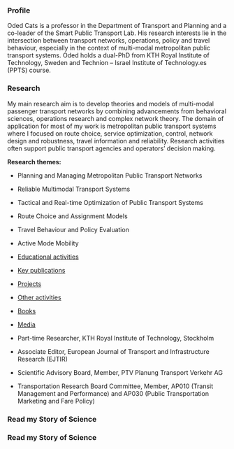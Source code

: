 ### Profile

Oded Cats is a professor in the Department of Transport and Planning and a co-leader of the Smart Public Transport Lab. His research interests lie in the intersection between transport networks, operations, policy and travel behaviour, especially in the context of multi-modal metropolitan public transport systems. Oded holds a dual-PhD from KTH Royal Institute of Technology, Sweden and Technion – Israel Institute of Technology.es (PPTS) course. 

### Research

My main research aim is to develop theories and models of multi-modal passenger transport networks by combining advancements from behavioral sciences, operations research and complex network theory. The domain of application for most of my work is metropolitan public transport systems where I focused on route choice, service optimization, control, network design and robustness, travel information and reliability. Research activities often support public transport agencies and operators’ decision making.

**Research themes:**

-   Planning and Managing Metropolitan Public Transport Networks
-   Reliable Multimodal Transport Systems
-   Tactical and Real-time Optimization of Public Transport Systems
-   Route Choice and Assignment Models
-   Travel Behaviour and Policy Evaluation
-   Active Mode Mobility

-   [Educational activities](https://www.tudelft.nl/en/ceg/about-faculty/departments/transport-planning/staff/personal-pages/cats-o#)
-   [Key publications](https://www.tudelft.nl/en/ceg/about-faculty/departments/transport-planning/staff/personal-pages/cats-o#)
-   [Projects](https://www.tudelft.nl/en/ceg/about-faculty/departments/transport-planning/staff/personal-pages/cats-o#)
-   [Other activities](https://www.tudelft.nl/en/ceg/about-faculty/departments/transport-planning/staff/personal-pages/cats-o#)
-   [Books](https://www.tudelft.nl/en/ceg/about-faculty/departments/transport-planning/staff/personal-pages/cats-o#)
-   [Media](https://www.tudelft.nl/en/ceg/about-faculty/departments/transport-planning/staff/personal-pages/cats-o#)

-   Part-time Researcher, KTH Royal Institute of Technology, Stockholm
-   Associate Editor, European Journal of Transport and Infrastructure Research (EJTIR)
-   Scientific Advisory Board, Member, PTV Planung Transport Verkehr AG
-   Transportation Research Board Committee, Member, AP010 (Transit Management and Performance) and AP030 (Public Transportation Marketing and Fare Policy)

### **Read my Story of Science**

### **Read my Story of Science**